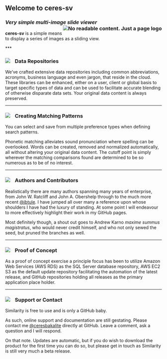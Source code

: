 <h2>Welcome to ceres-sv</h2>
<h3><em>Very simple multi-image slide viewer</em><div id="logo-container"><img id="logo-default" title="No readable content. Just a page logo" class="img-logo" align="right" src="https://ceresbakalite.github.io/ceres-sv/images/CSV-02/Logo01.png"></div></h3>
<p><strong>ceres-sv</strong> is a simple means to display a series of images as a sliding view.</p>
<div class="slideview-content">
<ceres-sv trace="true" sur="true" src="https://ceresbakalite.github.io/ceres-sv/repos/markdown/keyvaluepair.json"></ceres-sv>
</div>
***
<h3>Data Repositories <img class="img-pointer" src="https://ceresbakalite.github.io/ceres-sv/images/CSVPeriscope.png"></h3>
<p>We’ve crafted extensive data repositories including common abbreviations, acronyms, business language and even jargon, that reside in the cloud. These libraries can be enhanced, either on a user, client or global basis to target specific types of data and can be used to facilitate accurate blending of otherwise disparate data sets. Your original data content is always preserved.</p>
<hr>
<h3>Creating Matching Patterns <img class="img-pointer" src="/ceres-sv/images/CSVBulb.png"></h3>
<p>You can select and save from multiple preference types when defining search patterns.</p>
<p>Phonetic matching alleviates sound pronunciation where spelling can be overlooked.  Words can be created, removed and normalized automatically, all without altering your original data content. The cutoff point is simply wherever the matching comparisons found are determined to be so numerous as to be of no interest.</p>
<hr>
<h3>Authors and Contributors <img class="img-pointer" src="/ceres-sv/images/CSVCogs.png"></h3>
<p>Realistically there are many authors spanning many years of enterprise, from John W. Ratcliff and John A. Obershelp through to the much more recent <a href="https://gist.github.com/jbtule/4336842">@jbtule</a>.  I have jumped all over many a reference upon whose shoulders I have had the luxury of standing.  At some point I will endeavour to more effectively highlight their work in my GitHub pages.</p>
<p>Most definitely though, a shout out goes to Andrew Karno <i>maxime summus magistratus</i>, who would never credit himself, and who not only sewed the seed, but pruned the branches as well.</p>
<hr>
<h3>Proof of Concept <img class="img-pointer" src="/ceres-sv/images/CSVCreate.png"></h3>
<p>As a proof of concept exercise a principle focus has been to utilize Amazon Web Services (AWS RDS) as the SQL Server database repository, AWS EC2 S3 as the default update repository facilitating the automation of the latest release, and GitHub repositories holding all releases as the primary application place holder.</p>
<hr>
<h3>Support or Contact <img class="img-pointer" src="/ceres-sv/images/CSVRing.png"></h3>
<p>Similarity is free to use and is only a GitHub baby.</p>
<p>As such, online support and documentation are still gestating.  Please contact me <a href="https://github.com/ceresbakalite">@ceresbakalite</a> directly at GitHub.  Leave a comment, ask a question and I will respond.</p>
<p>On that note. Updates are automatic, but if you do wish to download the product for the first time you can do so, but please get in touch as Similarity is still very much a beta release.</p>
<br>
<style>
.img-pointer {
  max-width: 100%;
  vertical-align:bottom;
  float:left;
  margin: 0px 15px 0px 0px;
}

.img-logo {
  width: 35%;
  opacity: 0.999;
  margin: 15px 0px 15px 0px;
  position: relative;
  z-index: -1;
}
</style>
